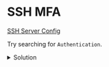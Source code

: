 # SSH MFA

[SSH Server Config](sshd-config.md)

Try searching for `Authentication`.

<details>

<summary>Solution</summary>


```sh
nano /etc/ssh/sshd_config
```

Ensure these lines exists:

```
PasswordAuthentication yes
AuthenticationMethods publickey,password
```

</details>